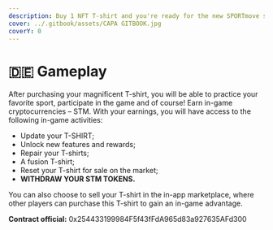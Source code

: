 ```yaml
---
description: Buy 1 NFT T-shirt and you're ready for the new SPORTmove sports trend!
cover: ../.gitbook/assets/CAPA GITBOOK.jpg
coverY: 0
---
```


# 🇩🇪 Gameplay

After purchasing your magnificent T-shirt, you will be able to practice your favorite sport, participate in the game and of course! Earn in-game cryptocurrencies – STM. With your earnings, you will have access to the following in-game activities:

* Update your T-SHIRT;
* Unlock new features and rewards;
* Repair your T-shirts;
* A fusion T-shirt;
* Reset your T-shirt for sale on the market;
* **WITHDRAW YOUR STM TOKENS.**

You can also choose to sell your T-shirt in the in-app marketplace, where other players can purchase this T-shirt to gain an in-game advantage.

**Contract official:** 0x254433199984F5f43fFdA965d83a927635AFd300

